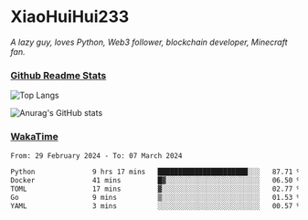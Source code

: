 # XiaoHuiHui233

*A lazy guy, loves Python, Web3 follower, blockchain developer, Minecraft fan.*

### [Github Readme Stats](https://github.com/anuraghazra/github-readme-stats)

![Top Langs](https://github-readme-stats.vercel.app/api/top-langs/?username=XiaoHuiHui233&layout=compact&theme=github_dark)

![Anurag's GitHub stats](https://github-readme-stats.vercel.app/api?username=XiaoHuiHui233&show_icons=true&theme=github_dark)

### [WakaTime](https://wakatime.com)

<!--START_SECTION:waka-->

```txt
From: 29 February 2024 - To: 07 March 2024

Python              9 hrs 17 mins   ██████████████████████░░░   87.71 %
Docker              41 mins         █▓░░░░░░░░░░░░░░░░░░░░░░░   06.50 %
TOML                17 mins         ▓░░░░░░░░░░░░░░░░░░░░░░░░   02.77 %
Go                  9 mins          ▒░░░░░░░░░░░░░░░░░░░░░░░░   01.53 %
YAML                3 mins          ░░░░░░░░░░░░░░░░░░░░░░░░░   00.57 %
```

<!--END_SECTION:waka-->
